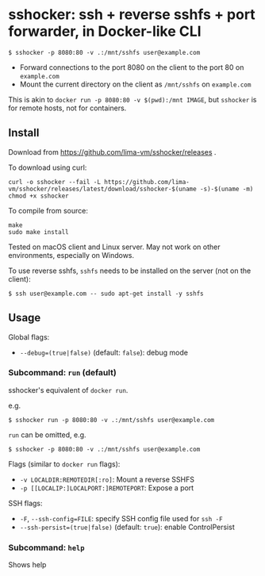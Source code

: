 # sshocker: ssh + reverse sshfs + port forwarder, in Docker-like CLI

```console
$ sshocker -p 8080:80 -v .:/mnt/sshfs user@example.com
```
* Forward connections to the port 8080 on the client to the port 80 on `example.com`
* Mount the current directory on the client as `/mnt/sshfs` on `example.com`

This is akin to `docker run -p 8080:80 -v $(pwd):/mnt IMAGE`, but `sshocker` is for remote hosts, not for containers.

## Install

Download from https://github.com/lima-vm/sshocker/releases .

To download using curl:
```
curl -o sshocker --fail -L https://github.com/lima-vm/sshocker/releases/latest/download/sshocker-$(uname -s)-$(uname -m)
chmod +x sshocker
```

To compile from source:
```console
make
sudo make install
```

Tested on macOS client and Linux server. May not work on other environments, especially on Windows.

To use reverse sshfs, `sshfs` needs to be installed on the server (not on the client):

```console
$ ssh user@example.com -- sudo apt-get install -y sshfs
```

## Usage
Global flags:
* `--debug=(true|false)` (default: `false`): debug mode

### Subcommand: `run` (default)
sshocker's equivalent of `docker run`.

e.g.
```console
$ sshocker run -p 8080:80 -v .:/mnt/sshfs user@example.com
```

`run` can be omitted, e.g.
```console
$ sshocker -p 8080:80 -v .:/mnt/sshfs user@example.com
```

Flags (similar to `docker run` flags):
* `-v LOCALDIR:REMOTEDIR[:ro]`: Mount a reverse SSHFS
* `-p [[LOCALIP:]LOCALPORT:]REMOTEPORT`: Expose a port

SSH flags:
* `-F`, `--ssh-config=FILE`: specify SSH config file used for `ssh -F`
* `--ssh-persist=(true|false)` (default: `true`): enable ControlPersist

### Subcommand: `help`
Shows help

